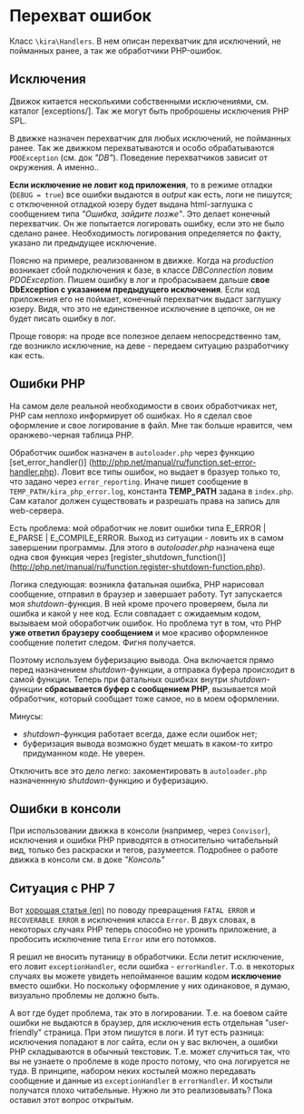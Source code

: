 # Перехват ошибок

Класс `\kira\Handlers`. В нем описан перехватчик для исключений, не пойманных ранее, а так же обработчики PHP-ошибок.

## Исключения

Движок китается несколькими собственными исключениями, см. каталог [exceptions/]. Так же могут быть проброшены исключения PHP SPL.

В движке назначен перехватчик для любых исключений, не пойманных ранее. Так же движком перехватываются и особо обрабатываются `PDOException` (см. док *"DB"*). Поведение перехватчиков зависит от окружения. А именно..

**Если исключение не ловит код приложения**, то в режиме отладки (`DEBUG = true`) все ошибки выдаются в *output* как есть, логи не пишутся; c отключенной отладкой юзеру будет выдана html-заглушка с сообщением типа *"Ошибка, зайдите позже"*. Это делает конечный перехватчик. Он же попытается логировать ошибку, если это не было сделано ранее. Необходимость логирования определяется по факту, указано ли предыдущее исключение.

Поясню на примере, реализованном в движке. Когда на *production* возникает сбой подключения к базе, в классе *DBConnection* ловим *PDOException*. Пишем ошибку в лог и пробрасываем дальше **свое DbException с указанием предыдущего исключения**. Если код приложения его не поймает, конечный перехватчик выдаст заглушку юзеру. Видя, что это не единственное исключение в цепочке, он не будет писать ошибку в лог.

Проще говоря: на проде все полезное делаем непосредственно там, где возникло исключение, на деве - передаем ситуацию разработчику как есть.

## Ошибки PHP

На самом деле реальной необходимости в своих обработчиках нет, PHP сам неплохо информирует об ошибках. Но я сделал свое оформление и свое логирование в файл. Мне так больше нравится, чем оранжево-черная таблица PHP.

Обработчик ошибок назначен в `autoloader.php` через функцию [set_error_handler()] (http://php.net/manual/ru/function.set-error-handler.php). Ловит все типы ошибок, но выдает в бразуер только то, что задано через `error_reporting`. Иначе пишет сообщение в `TEMP_PATH/kira_php_error.log`, константа **TEMP_PATH** задана в `index.php`. Сам каталог должен существовать и разрешать права на запись для web-сервера.

Есть проблема: мой обработчик не ловит ошибки типа E_ERROR | E_PARSE | E_COMPILE_ERROR. Выход из ситуации - ловить их в самом завершении программы. Для этого в *autoloader.php* назначена еще одна своя функция через [register_shutdown_function()] (http://php.net/manual/ru/function.register-shutdown-function.php).

Логика следующая: возникла фатальная ошибка, PHP нарисовал сообщение, отправил в браузер и завершает работу. Тут запускается моя *shutdown*-функция. В ней кроме прочего проверяем, была ли ошибка и какой у нее код. Если совпадает с ожидаемым кодом, вызываем мой обоработчик ошибок. Но проблема тут в том, что PHP **уже ответил браузеру сообщением** и мое красиво оформленное сообщение полетит следом. Фигня получается.

Поэтому используем буферизацию вывода. Она включается прямо перед назначением *shutdown*-функции, а отправка буфера происходит в самой функции. Теперь при фатальных ошибках внутри *shutdown*-функции **сбрасывается буфер с сообщением PHP**, вызывается мой обработчик, который сообщает тоже самое, но в моем оформлении.

Минусы:
- *shutdown*-функция работает всегда, даже если ошибок нет;
- буферизация вывода возможно будет мешать в каком-то хитро придуманном коде. Не уверен.

Отключить все это дело легко: закоментировать в `autoloader.php` назначеннную *shutdown*-функцию и буферизацию.

## Ошибки в консоли

При использовании движка в консоли (например, через `Convisor`), исключения и ошибки PHP приводятся в относительно читабельный вид, только без раскраски и тегов, разумеется. Подробнее о работе движка в консоли см. в доке *"Консоль"*

## Ситуация с PHP 7

Вот [хорошая статья (en)](https://trowski.com/2015/06/24/throwable-exceptions-and-errors-in-php7/) по поводу превращения `FATAL ERROR` и `RECOVERABLE ERROR` в исключения класса `Error`. В двух словах, в некоторых случаях PHP теперь способно не уронить приложение, а пробосить исключение типа `Error` или его потомков.

Я решил не вносить путаницу в обработчики. Если летит исключение, его ловит `exceptionHandler`, если ошибка - `errorHandler`. Т.о. в некоторых случаях вы можете увидеть непойманное вашим кодом **исключение** вместо ошибки. Но поскольку оформление у них одинаковое, я думаю, визуально проблемы не должно быть.

А вот где будет проблема, так это в логировании. Т.е. на боевом сайте ошибки не выдаются в браузер, для исключения есть отдельная "user-friendly" страница. При этом пишутся в логи. И тут есть разница: исключения попадают в лог сайта, если он у вас включен, а ошибки PHP складываются в обычный текстовик. Т.е. может случиться так, что вы не узнаете о проблеме в коде просто потому, что она логируется не туда. В принципе, набором неких костылей можно передавать сообщение и данные из `exceptionHandler` в `errorHandler`. И костыли получатся плохо читабельные. Нужно ли это реализовывать? Пока оставил этот вопрос открытым.
